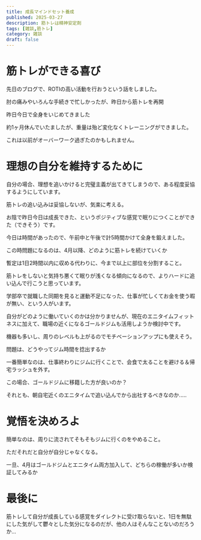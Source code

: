 ```yaml
---
title: 成長マインドセット養成
published: 2025-03-27
description: 筋トレは精神安定剤
tags: [雑談,筋トレ]
category: 雑談
draft: false
---
```


# 筋トレができる喜び

先日のブログで、ROTIの高い活動を行おうという話をしました。

肘の痛みやいろんな手続きで忙しかったが、昨日から筋トレを再開

昨日今日で全身をいじめてきました

約1ヶ月休んでいたましたが、重量は殆ど変化なくトレーニングができました。

これは以前がオーバーワーク過ぎたのかもしれません。


# 理想の自分を維持するために

自分の場合、理想を追いかけると完璧主義が出てきてしまうので、ある程度妥協するようにしています。

筋トレの追い込みは妥協しないが、気楽に考える。

お陰で昨日今日は成長できた、というポジティブな感覚で眠りにつくことができた（できそう）です。

今日は時間があったので、午前中と午後で計5時間かけて全身を鍛えました。

この時問題になるのは、4月以降、どのように筋トレを続けていくか

暫定は1日2時間以内に収める代わりに、今まで以上に部位を分割すること。

筋トレをしないと気持ち悪くて眠りが浅くなる傾向になるので、よりハードに追い込んで行こうと思っています。

学部卒で就職した同期を見ると運動不足になった、仕事が忙しくてお金を使う暇が無い、という人がいます。

自分がどのように働いていくのかは分かりませんが、現在のエニタイムフィットネスに加えて、職場の近くになるゴールドジムも活用しようか検討中です。

機器も多いし、周りのレベルも上がるのでモチベーションアップにも使えそう。

問題は、どうやってジム時間を捻出するか

一番簡単なのは、仕事終わりにジムに行くことで、会食で太ることを避ける＆帰宅ラッシュを外す。

この場合、ゴールドジムに移籍した方が良いのか？

それとも、朝自宅近くのエニタイムで追い込んでから出社するべきなのか.....


# 覚悟を決めろよ

簡単なのは、周りに流されてそもそもジムに行くのをやめること。

ただそれだと自分が自分じゃなくなる。

一旦、4月はゴールドジムとエニタイム両方加入して、どちらの稼働が多いか検証してみるか


# 最後に

筋トレして自分が成長している感覚をダイレクトに受け取らないと、1日を無駄にした気がして鬱々とした気分になるのだが、他の人はそんなことないのだろうか...
